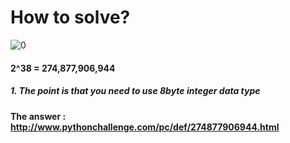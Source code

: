 # How to solve?

![0](https://user-images.githubusercontent.com/71024092/125589664-7e517591-6334-45b4-b9c9-2c08ab2f8143.JPG)

#### 2^38 = 274,877,906,944

##### 1. The point is that you need to use 8byte integer data type

#### The answer : http://www.pythonchallenge.com/pc/def/274877906944.html
